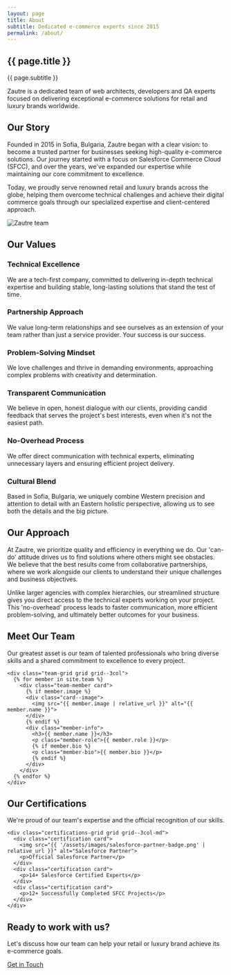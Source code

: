 ```yaml
---
layout: page
title: About
subtitle: Dedicated e-commerce experts since 2015
permalink: /about/
---
```


<section class="about-header section section--gradient">
  <div class="container">
    <div class="section-header">
      <h1>{{ page.title }}</h1>
      <p class="subtitle">{{ page.subtitle }}</p>
    </div>
  </div>
</section>

<div class="about-intro section section--white">
  <div class="container">
    <p class="section-lead">Zautre is a dedicated team of web architects, developers and QA experts focused on delivering exceptional e-commerce solutions for retail and luxury brands worldwide.</p>
  </div>
</div>

<div class="about-section section section--light">
  <div class="container">
    <div class="section-header">
      <h2>Our Story</h2>
    </div>
    <div class="two-column grid grid--2col grid--center-items">
      <div>
        <p>Founded in 2015 in Sofia, Bulgaria, Zautre began with a clear vision: to become a trusted partner for businesses seeking high-quality e-commerce solutions. Our journey started with a focus on Salesforce Commerce Cloud (SFCC), and over the years, we've expanded our expertise while maintaining our core commitment to excellence.</p>
        <p>Today, we proudly serve renowned retail and luxury brands across the globe, helping them overcome technical challenges and achieve their digital commerce goals through our specialized expertise and client-centered approach.</p>
      </div>
      <div class="card--image">
        <img src="{{ '/assets/images/about-team.jpg' | relative_url }}" alt="Zautre team">
      </div>
    </div>
  </div>
</div>

<div class="about-section values-section section section--white">
  <div class="container">
    <div class="section-header">
      <h2>Our Values</h2>
    </div>
    <div class="values-grid grid grid--3col">
      <div class="value-card card">
        <h3>Technical Excellence</h3>
        <p>We are a tech-first company, committed to delivering in-depth technical expertise and building stable, long-lasting solutions that stand the test of time.</p>
      </div>
      <div class="value-card card">
        <h3>Partnership Approach</h3>
        <p>We value long-term relationships and see ourselves as an extension of your team rather than just a service provider. Your success is our success.</p>
      </div>
      <div class="value-card card">
        <h3>Problem-Solving Mindset</h3>
        <p>We love challenges and thrive in demanding environments, approaching complex problems with creativity and determination.</p>
      </div>
      <div class="value-card card">
        <h3>Transparent Communication</h3>
        <p>We believe in open, honest dialogue with our clients, providing candid feedback that serves the project's best interests, even when it's not the easiest path.</p>
      </div>
      <div class="value-card card">
        <h3>No-Overhead Process</h3>
        <p>We offer direct communication with technical experts, eliminating unnecessary layers and ensuring efficient project delivery.</p>
      </div>
      <div class="value-card card">
        <h3>Cultural Blend</h3>
        <p>Based in Sofia, Bulgaria, we uniquely combine Western precision and attention to detail with an Eastern holistic perspective, allowing us to see both the details and the big picture.</p>
      </div>
    </div>
  </div>
</div>

<div class="about-section section section--light">
  <div class="container">
    <div class="section-header">
      <h2>Our Approach</h2>
    </div>
    <div class="section-content">
      <p>At Zautre, we prioritize quality and efficiency in everything we do. Our 'can-do' attitude drives us to find solutions where others might see obstacles. We believe that the best results come from collaborative partnerships, where we work alongside our clients to understand their unique challenges and business objectives.</p>
      <p>Unlike larger agencies with complex hierarchies, our streamlined structure gives you direct access to the technical experts working on your project. This 'no-overhead' process leads to faster communication, more efficient problem-solving, and ultimately better outcomes for your business.</p>
    </div>
  </div>
</div>

<div class="about-section team-section section section--white">
  <div class="container">
    <div class="section-header">
      <h2>Meet Our Team</h2>
      <p class="subtitle">Our greatest asset is our team of talented professionals who bring diverse skills and a shared commitment to excellence to every project.</p>
    </div>
    
    <div class="team-grid grid grid--3col">
      {% for member in site.team %}
        <div class="team-member card">
          {% if member.image %}
          <div class="card--image">
            <img src="{{ member.image | relative_url }}" alt="{{ member.name }}">
          </div>
          {% endif %}
          <div class="member-info">
            <h3>{{ member.name }}</h3>
            <p class="member-role">{{ member.role }}</p>
            {% if member.bio %}
            <p class="member-bio">{{ member.bio }}</p>
            {% endif %}
          </div>
        </div>
      {% endfor %}
    </div>
  </div>
</div>

<div class="about-section certifications-section section section--light">
  <div class="container">
    <div class="section-header">
      <h2>Our Certifications</h2>
      <p class="subtitle">We're proud of our team's expertise and the official recognition of our skills.</p>
    </div>
    
    <div class="certifications-grid grid grid--3col-md">
      <div class="certification card">
        <img src="{{ '/assets/images/salesforce-partner-badge.png' | relative_url }}" alt="Salesforce Partner">
        <p>Official Salesforce Partner</p>
      </div>
      <div class="certification card">
        <p>14+ Salesforce Certified Experts</p>
      </div>
      <div class="certification card">
        <p>12+ Successfully Completed SFCC Projects</p>
      </div>
    </div>
  </div>
</div>

<div class="cta-section section section--gradient">
  <div class="container">
    <div class="section-header">
      <h2>Ready to work with us?</h2>
      <p class="subtitle">Let's discuss how our team can help your retail or luxury brand achieve its e-commerce goals.</p>
    </div>
    <div class="text-center">
      <a href="{{ '/contact' | relative_url }}" class="btn btn-primary">Get in Touch</a>
    </div>
  </div>
</div>
